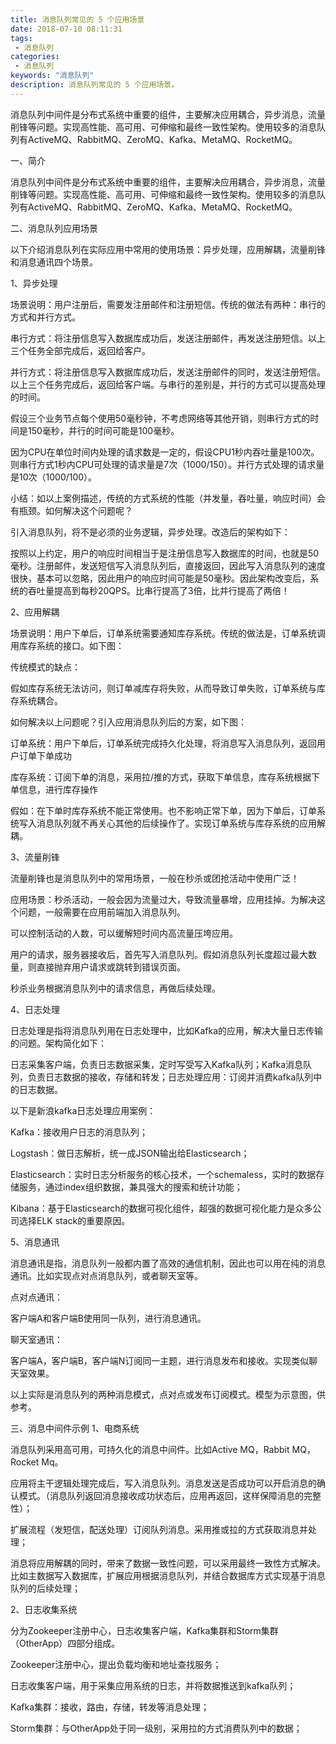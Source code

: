 ```yaml
---
title: 消息队列常见的 5 个应用场景
date: 2018-07-10 08:11:31
tags: 
 - 消息队列
categories: 
 - 消息队列
keywords: "消息队列"
description: 消息队列常见的 5 个应用场景。
---
```


消息队列中间件是分布式系统中重要的组件，主要解决应用耦合，异步消息，流量削锋等问题。实现高性能、高可用、可伸缩和最终一致性架构。使用较多的消息队列有ActiveMQ、RabbitMQ、ZeroMQ、Kafka、MetaMQ、RocketMQ。

<!--more-->
一、简介

消息队列中间件是分布式系统中重要的组件，主要解决应用耦合，异步消息，流量削锋等问题。实现高性能、高可用、可伸缩和最终一致性架构。使用较多的消息队列有ActiveMQ、RabbitMQ、ZeroMQ、Kafka、MetaMQ、RocketMQ。

二、消息队列应用场景

以下介绍消息队列在实际应用中常用的使用场景：异步处理，应用解耦，流量削锋和消息通讯四个场景。

1、异步处理

场景说明：用户注册后，需要发注册邮件和注册短信。传统的做法有两种：串行的方式和并行方式。

串行方式：将注册信息写入数据库成功后，发送注册邮件，再发送注册短信。以上三个任务全部完成后，返回给客户。



并行方式：将注册信息写入数据库成功后，发送注册邮件的同时，发送注册短信。以上三个任务完成后，返回给客户端。与串行的差别是，并行的方式可以提高处理的时间。



假设三个业务节点每个使用50毫秒钟，不考虑网络等其他开销，则串行方式的时间是150毫秒，并行的时间可能是100毫秒。

因为CPU在单位时间内处理的请求数是一定的，假设CPU1秒内吞吐量是100次。则串行方式1秒内CPU可处理的请求量是7次（1000/150）。并行方式处理的请求量是10次（1000/100）。

小结：如以上案例描述，传统的方式系统的性能（并发量，吞吐量，响应时间）会有瓶颈。如何解决这个问题呢？

引入消息队列，将不是必须的业务逻辑，异步处理。改造后的架构如下：



按照以上约定，用户的响应时间相当于是注册信息写入数据库的时间，也就是50毫秒。注册邮件，发送短信写入消息队列后，直接返回，因此写入消息队列的速度很快，基本可以忽略，因此用户的响应时间可能是50毫秒。因此架构改变后，系统的吞吐量提高到每秒20QPS。比串行提高了3倍，比并行提高了两倍！

2、应用解耦

场景说明：用户下单后，订单系统需要通知库存系统。传统的做法是，订单系统调用库存系统的接口。如下图：



传统模式的缺点：

假如库存系统无法访问，则订单减库存将失败，从而导致订单失败，订单系统与库存系统耦合。

如何解决以上问题呢？引入应用消息队列后的方案，如下图：



订单系统：用户下单后，订单系统完成持久化处理，将消息写入消息队列，返回用户订单下单成功

库存系统：订阅下单的消息，采用拉/推的方式，获取下单信息，库存系统根据下单信息，进行库存操作

假如：在下单时库存系统不能正常使用。也不影响正常下单，因为下单后，订单系统写入消息队列就不再关心其他的后续操作了。实现订单系统与库存系统的应用解耦。

3、流量削锋

流量削锋也是消息队列中的常用场景，一般在秒杀或团抢活动中使用广泛！

应用场景：秒杀活动，一般会因为流量过大，导致流量暴增，应用挂掉。为解决这个问题，一般需要在应用前端加入消息队列。

可以控制活动的人数，可以缓解短时间内高流量压垮应用。



用户的请求，服务器接收后，首先写入消息队列。假如消息队列长度超过最大数量，则直接抛弃用户请求或跳转到错误页面。

秒杀业务根据消息队列中的请求信息，再做后续处理。

4、日志处理

日志处理是指将消息队列用在日志处理中，比如Kafka的应用，解决大量日志传输的问题。架构简化如下：



日志采集客户端，负责日志数据采集，定时写受写入Kafka队列；Kafka消息队列，负责日志数据的接收，存储和转发；日志处理应用：订阅并消费kafka队列中的日志数据。

以下是新浪kafka日志处理应用案例：



Kafka：接收用户日志的消息队列；

Logstash：做日志解析，统一成JSON输出给Elasticsearch；

Elasticsearch：实时日志分析服务的核心技术，一个schemaless，实时的数据存储服务，通过index组织数据，兼具强大的搜索和统计功能；

Kibana：基于Elasticsearch的数据可视化组件，超强的数据可视化能力是众多公司选择ELK stack的重要原因。

5、消息通讯

消息通讯是指，消息队列一般都内置了高效的通信机制，因此也可以用在纯的消息通讯。比如实现点对点消息队列，或者聊天室等。

点对点通讯：



客户端A和客户端B使用同一队列，进行消息通讯。

聊天室通讯：



客户端A，客户端B，客户端N订阅同一主题，进行消息发布和接收。实现类似聊天室效果。

以上实际是消息队列的两种消息模式，点对点或发布订阅模式。模型为示意图，供参考。

三、消息中间件示例
1、电商系统


消息队列采用高可用，可持久化的消息中间件。比如Active MQ，Rabbit MQ，Rocket Mq。

应用将主干逻辑处理完成后，写入消息队列。消息发送是否成功可以开启消息的确认模式。（消息队列返回消息接收成功状态后，应用再返回，这样保障消息的完整性）；

扩展流程（发短信，配送处理）订阅队列消息。采用推或拉的方式获取消息并处理；

消息将应用解耦的同时，带来了数据一致性问题，可以采用最终一致性方式解决。比如主数据写入数据库，扩展应用根据消息队列，并结合数据库方式实现基于消息队列的后续处理；

2、日志收集系统


分为Zookeeper注册中心，日志收集客户端，Kafka集群和Storm集群（OtherApp）四部分组成。

Zookeeper注册中心，提出负载均衡和地址查找服务；

日志收集客户端，用于采集应用系统的日志，并将数据推送到kafka队列；

Kafka集群：接收，路由，存储，转发等消息处理；

Storm集群：与OtherApp处于同一级别，采用拉的方式消费队列中的数据；